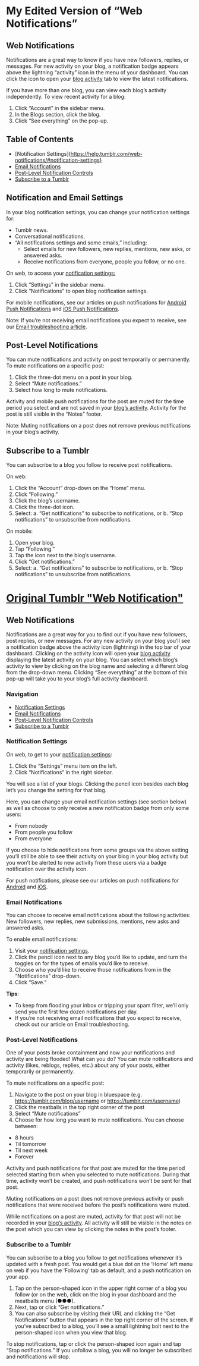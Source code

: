 # My Edited Version of “Web Notifications”

## Web Notifications
Notifications are a great way to know if you have new followers, replies, or messages. For new activity on your blog, a notification badge appears above the lightning “activity” icon in the menu of your dashboard. You can click the icon to open your [blog activity](https://www.tumblr.com/blog/invisiblevalet/activity) tab to view the latest notifications. 

If you have more than one blog, you can view each blog’s activity independently. To view recent activity for a blog: 
1. Click “Account” in the sidebar menu. 
2. In the Blogs section, click the blog. 
3. Click “See everything” on the pop-up.

## Table of Contents
- [Notification Settings](https://help.tumblr.com/web-notifications/#notification-settings}
- [Email Notifications](https://help.tumblr.com/web-notifications/#email-notifications)
- [Post-Level Notification Controls](https://help.tumblr.com/web-notifications/#post-notifications)
- [Subscribe to a Tumblr](https://help.tumblr.com/web-notifications/#subscribe)

## Notification and Email Settings
In your blog notification settings, you can change your notification settings for:
- Tumblr news.
- Conversational notifications.
- “All notifications settings and some emails,” including:
  - Select emails for new followers, new replies, mentions, new asks, or answered asks.
  - Receive notifications from everyone, people you follow, or no one.

On web, to access your [notification settings:](https://www.tumblr.com/settings/notifications)
1. Click “Settings” in the sidebar menu.
2. Click “Notifications” to open blog notification settings.

For mobile notifications, see our articles on push notifications for [Android Push Notifications](https://help.tumblr.com/android-push-notifications/) and [iOS Push Notifications](https://help.tumblr.com/ios-push-notifications/).

Note: If you’re not receiving email notifications you expect to receive, see our [Email troubleshooting article](https://help.tumblr.com/email-troubleshooting/).

## Post-Level Notifications
You can mute notifications and activity on post temporarily or permanently.
To mute notifications on a specific post:
1. Click the three-dot menu on a post in your blog. 
2. Select “Mute notifications.”
3. Select how long to mute notifications.

Activity and mobile push notifications for the post are muted for the time period you select and are not saved in your [blog’s activity](https://www.tumblr.com/blog/invisiblevalet/activity). Activity for the post is still visible in the “Notes” footer. 

Note: Muting notifications on a post does not remove previous notifications in your blog’s activity.

## Subscribe to a Tumblr
You can subscribe to a blog you follow to receive post notifications. 

On web:
1. Click the “Account” drop-down on the “Home” menu.
2. Click “Following.”
3. Click the blog’s username.
4. Click the three-dot icon.
5. Select: 
  a. “Get notifications” to subscribe to notifications, or
  b. “Stop notifications” to unsubscribe from notifications.

On mobile:
1. Open your blog.
2. Tap “Following.” 
3. Tap the icon next to the blog’s username.
4. Click “Get notifications.”
5. Select: 
  a. “Get notifications” to subscribe to notifications, or
  b. “Stop notifications” to unsubscribe from notifications.


# [Original Tumblr "Web Notification"](https://help.tumblr.com/web-notifications/)

## Web Notifications

Notifications are a great way for you to find out if you have new followers, post replies, or new messages. For any new activity on your blog you’ll see a notification badge above the activity icon (lightning) in the top bar of your dashboard. Clicking on the activity icon will open your [blog activity](https://www.tumblr.com/blog/invisiblevalet/activity) displaying the latest activity on your blog.
You can select which blog’s activity to view by clicking on the blog name and selecting a different blog from the drop-down menu. Clicking “See everything” at the bottom of this pop-up will take you to your blog’s full activity dashboard.

### Navigation

- [Notification Settings](https://help.tumblr.com/web-notifications/#notification-settings)
- [Email Notifications](https://help.tumblr.com/web-notifications/#email-notifications)
- [Post-Level Notification Controls](https://help.tumblr.com/web-notifications/#post-notifications)
- [Subscribe to a Tumblr](https://help.tumblr.com/web-notifications/#subscribe)

### Notification Settings

On web, to get to your [notification settings](https://www.tumblr.com/settings/notifications):
1. Click the “Settings” menu item on the left.
2. Click “Notifications” in the right sidebar.

You will see a list of your blogs. Clicking the pencil icon besides each blog let’s you change the setting for that blog.

Here, you can change your email notification settings (see section below) as well as choose to only receive a new notification badge from only some users:
- From nobody
- From people you follow
- From everyone

If you choose to hide notifications from some groups via the above setting you’ll still be able to see their activity on your blog in your blog activity but you won’t be alerted to new activity from these users via a badge notification over the activity icon. 

For push notifications, please see our articles on push notifications for [Android](https://help.tumblr.com/android-push-notifications/) and [iOS](https://help.tumblr.com/ios-push-notifications/).

### Email Notifications

You can choose to receive email notifications about the following activities: New followers, new replies, new submissions, mentions, new asks and answered asks.

To enable email notifications:
1. Visit your [notification settings](https://www.tumblr.com/settings/notifications).
2. Click the pencil icon next to any blog you’d like to update, and turn the toggles on for the types of emails you’d like to receive.
3. Choose who you’d like to receive those notifications from in the “Notifications” drop-down.
4. Click “Save.”

**Tips**:
- To keep from flooding your inbox or tripping your spam filter, we’ll only send you the first few dozen notifications per day.
- If you’re not receiving email notifications that you expect to receive, check out our article on Email troubleshooting.

### Post-Level Notifications

One of your posts broke containment and now your notifications and activity are being flooded! What can you do? You can mute notifications and activity (likes, reblogs, replies, etc.) about any of your posts, either temporarily or permanently.

To mute notifications on a specific post:
1. Navigate to the post on your blog in bluespace (e.g. https://tumblr.com/blog/username or https://tumblr.com/username)
2. Click the meatballs in the top right corner of the post
3. Select “Mute notifications”
4. Choose for how long you want to mute notifications. You can choose between:
  - 8 hours
  - Til tomorrow
  - Til next week
  - Forever

Activity and push notifications for that post are muted for the time period selected starting from when you selected to mute notifications. During that time, activity won’t be created, and push notifications won’t be sent for that post.

Muting notifications on a post does not remove previous activity or push notifications that were received before the post’s notifications were muted.

While notifications on a post are muted, activity for that post will not be recorded in your [blog’s activity](https://www.tumblr.com/blog/invisiblevalet/activity). All activity will still be visible in the notes on the post which you can view by clicking the notes in the post’s footer.

### Subscribe to a Tumblr

You can subscribe to a blog you follow to get notifications whenever it’s updated with a fresh post. You would get a blue dot on the ‘Home’ left menu on web if you have the ‘Following’ tab as default, and a push notification on your app.
1. Tap on the person-shaped icon in the upper right corner of a blog you follow (or on the web, click on the blog in your dashboard and the meatballs menu (●●●).
2. Next, tap or click “Get notifications.”
3. You can also subscribe by visiting their URL and clicking the “Get Notifications” button that appears in the top right corner of the screen. If you’ve subscribed to a blog, you’ll see a small lightning bolt next to the person-shaped icon when you view that blog.

To stop notifications, tap or click the person-shaped icon again and tap “Stop notifications.” If you unfollow a blog, you will no longer be subscribed and notifications will stop.


